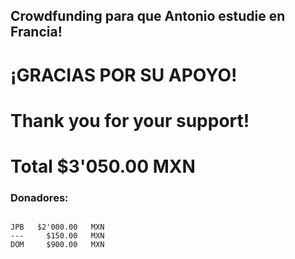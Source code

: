 ## Crowdfunding para que Antonio estudie en Francia!

# ¡GRACIAS POR SU APOYO!
# Thank you for your support!
# Total  $3'050.00   MXN


### Donadores:
```

JPB   $2'000.00   MXN
---     $150.00   MXN
DOM     $900.00   MXN

```
